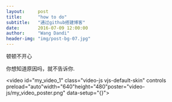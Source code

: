 ```yaml
---
layout:     post
title:      "how to do"
subtitle:   "通过github搭建博客"
date:       2016-07-09 12:00:00
author:     "Wang Dandi"
header-img: "img/post-bg-07.jpg"
---
```



<p>顿顿不开心</p>

<p>你想知道原因吗，就不告诉你.</p>

<video id="my_video_1" class="video-js vjs-default-skin" controls    preload="auto"width="640"height="480"poster="video-js/my_video_poster.png"    data-setup="{}">
	<source src="{{ site.baseurl }}/text.mp4" type='video/mp4'> 
</video>

<script>
 if (navigator.userAgent.indexOf('Opera') >= 0){
    document.getElementById("videoDiv").innerHTML='<embed src="{{ site.baseurl }}/text.mp4" autostart="true" loop="true" width="640" height="480" >';
    }
</script>
 
<script>
    if (navigator.userAgent.indexOf('MSIE') >= 0){
		document.getElementById("videoDiv").innerHTML='<embed src="{{ site.baseurl }}/text.mp4" autostart="true" loop="true" width="640" height="480" >';
    }
</script>